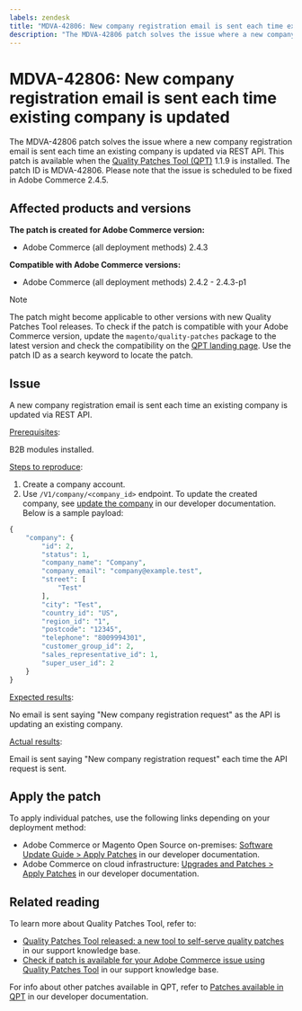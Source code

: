 ```yaml
---
labels: zendesk
title: "MDVA-42806: New company registration email is sent each time existing company is updated"
description: "The MDVA-42806 patch solves the issue where a new company registration email is sent each time an existing company is updated via REST API. This patch is available when the [Quality Patches Tool (QPT)](https://support.magento.com/hc/en-us/articles/360047139492) 1.1.9 is installed. The patch ID is MDVA-42806. Please note that the issue is scheduled to be fixed in Adobe Commerce 2.4.5."
---
```


# MDVA-42806: New company registration email is sent each time existing company is updated

The MDVA-42806 patch solves the issue where a new company registration email is sent each time an existing company is updated via REST API. This patch is available when the [Quality Patches Tool (QPT)](https://support.magento.com/hc/en-us/articles/360047139492) 1.1.9 is installed. The patch ID is MDVA-42806. Please note that the issue is scheduled to be fixed in Adobe Commerce 2.4.5.

## Affected products and versions

**The patch is created for Adobe Commerce version:**

* Adobe Commerce (all deployment methods) 2.4.3

**Compatible with Adobe Commerce versions:**

* Adobe Commerce (all deployment methods) 2.4.2 - 2.4.3-p1

>[!NOTE]
>
>The patch might become applicable to other versions with new Quality Patches Tool releases. To check if the patch is compatible with your Adobe Commerce version, update the `magento/quality-patches` package to the latest version and check the compatibility on the [QPT landing page](https://devdocs.magento.com/quality-patches/tool.html#patch-grid). Use the patch ID as a search keyword to locate the patch.

## Issue

A new company registration email is sent each time an existing company is updated via REST API.

<u>Prerequisites</u>:

B2B modules installed.

<u>Steps to reproduce</u>:

1. Create a company account.
1. Use `/V1​/company​/<company_id>` endpoint. To update the created company, see [update the company](https://devdocs.magento.com/guides/v2.4/b2b/company-object.html#update-the-company) in our developer documentation. Below is a sample payload:

```php
{
    "company": {
        "id": 2,
        "status": 1,
        "company_name": "Company",
        "company_email": "company@example.test",
        "street": [
            "Test"
        ],
        "city": "Test",
        "country_id": "US",
        "region_id": "1",
        "postcode": "12345",
        "telephone": "8009994301",
        "customer_group_id": 2,
        "sales_representative_id": 1,
        "super_user_id": 2
    }
}
```

<u>Expected results</u>:

No email is sent saying "New company registration request" as the API is updating an existing company.

<u>Actual results</u>:

Email is sent saying "New company registration request" each time the API request is sent.

## Apply the patch

To apply individual patches, use the following links depending on your deployment method:

* Adobe Commerce or Magento Open Source on-premises: [Software Update Guide > Apply Patches](https://devdocs.magento.com/guides/v2.4/comp-mgr/patching/mqp.html) in our developer documentation.
* Adobe Commerce on cloud infrastructure: [Upgrades and Patches > Apply Patches](https://devdocs.magento.com/cloud/project/project-patch.html) in our developer documentation.

## Related reading

To learn more about Quality Patches Tool, refer to:

* [Quality Patches Tool released: a new tool to self-serve quality patches](https://support.magento.com/hc/en-us/articles/360047139492) in our support knowledge base.
* [Check if patch is available for your Adobe Commerce issue using Quality Patches Tool](https://support.magento.com/hc/en-us/articles/360047125252) in our support knowledge base.

For info about other patches available in QPT, refer to [Patches available in QPT](https://devdocs.magento.com/quality-patches/tool.html#patch-grid) in our developer documentation.